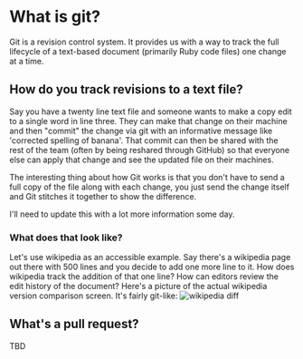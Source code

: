 # What is git?

Git is a revision control system.  It provides us with a way to track the full
lifecycle of a text-based document (primarily Ruby code files) one change at a time.

## How do you track revisions to a text file?

Say you have a twenty line text file and someone wants to make a copy edit to a single word
in line three.  They can make that change on their machine and then "commit" the change via git
with an informative message like 'corrected spelling of banana'.  That commit can then be shared with
the rest of the team (often by being reshared through GitHub) so that everyone else can apply that
change and see the updated file on their machines.

The interesting thing about how Git works is that you don't have to send a full copy of the file
along with each change, you just send the change itself and Git stitches it together to show the difference.

I'll need to update this with a lot more information some day.

### What does that look like?
Let's use wikipedia as an accessible example.  Say there's a wikipedia page out there with 500 lines and you decide to add one more line to it.  How does wikipedia track the addition of that one line?  How can editors review the edit history of the document?  Here's a picture of the actual wikipedia version comparison screen.  It's fairly git-like:
![wikipedia diff](http://i.imgur.com/VDM6fFL.png)

## What's a pull request?
TBD

